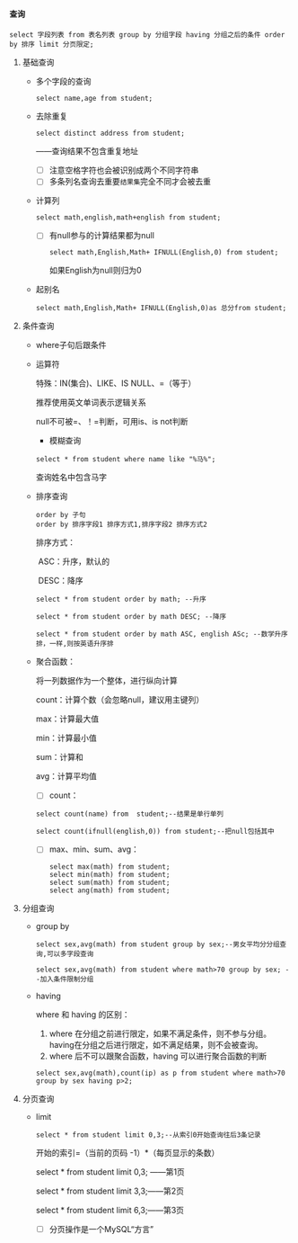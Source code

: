 #### 查询

```mysql
select 字段列表 from 表名列表 group by 分组字段 having 分组之后的条件 order by 排序 limit 分页限定;
```

1. 基础查询

   - 多个字段的查询

     ```mysql
     select name,age from student;
     ```

   - 去除重复

     ```mysql
     select distinct address from student;
     ```

     ——查询结果不包含重复地址

     - [ ] 注意空格字符也会被识别成两个不同字符串
     - [ ] 多条列名查询去重要`结果集`完全不同才会被去重

   - 计算列

     ```mysql
     select math,english,math+english from student;
     ```

     - [ ] 有null参与的计算结果都为null

       ```mysql
       select math,English,Math+ IFNULL(English,0) from student;
       ```

       如果English为null则归为0

   - 起别名

     ```mysql
     select math,English,Math+ IFNULL(English,0)as 总分from student;
     ```

2. 条件查询

   - where子句后跟条件

   - 运算符

     特殊：IN(集合)、LIKE、IS NULL、=（等于）

     推荐使用英文单词表示逻辑关系

     null不可被=、！=判断，可用is、is not判断

     - 模糊查询

     ```
     select * from student where name like "%马%";
     ```

     查询姓名中包含马字

   - 排序查询

     ```mysql
     order by 子句
     order by 排序字段1 排序方式1,排序字段2 排序方式2
     ```

     排序方式：

     ​	ASC：升序，默认的

     ​	DESC：降序

     ```mysql
     select * from student order by math; --升序 
     ```

     ```mysql
     select * from student order by math DESC; --降序
     ```

     ```mysql
     select * from student order by math ASC, english ASc; --数学升序排，一样,则按英语升序排
     ```

   - 聚合函数：

     将一列数据作为一个整体，进行纵向计算

     count：计算个数（会忽略null，建议用主键列）

     max：计算最大值

     min：计算最小值

     sum：计算和

     avg：计算平均值

     - [ ] count：

     ```mysql
     select count(name) from  student;--结果是单行单列
     ```

     ```mysql
     select count(ifnull(english,0)) from student;--把null包括其中
     ```

     - [ ] max、min、sum、avg：

       ```mysql
       select max(math) from student;
       select min(math) from student;
       select sum(math) from student;
       select ang(math) from student;
       ```

3. 分组查询

   - group by

     ```mysql
     select sex,avg(math) from student group by sex;--男女平均分分组查询,可以多字段查询
     ```

     ```mysql
     select sex,avg(math) from student where math>70 group by sex; --加入条件限制分组
     ```

   - having

     where 和 having 的区别：

     1. where 在分组之前进行限定，如果不满足条件，则不参与分组。having在分组之后进行限定，如不满足结果，则不会被查询。
     2. where 后不可以跟聚合函数，having 可以进行聚合函数的判断

     ```mysql
     select sex,avg(math),count(ip) as p from student where math>70 group by sex having p>2;
     ```

4. 分页查询

   - limit

     ```mysql
     select * from student limit 0,3;--从索引0开始查询往后3条记录
     ```

     开始的索引=（当前的页码 -1）*（每页显示的条数）

     select * from student limit 0,3; ——第1页

     select * from student limit 3,3;——第2页

     select * from student limit 6,3;——第3页

     - [ ] 分页操作是一个MySQL“方言”